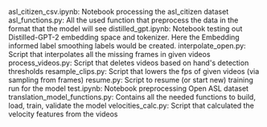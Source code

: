 asl_citizen_csv.ipynb: Notebook processing the asl_citizen dataset
asl_functions.py: All the used function that preprocess the data in the format that the model will see
distilled_gpt.ipynb: Notebook testing out Distilled-GPT-2 embedding space and tokenizer. Here the Embedding informed label smoothing labels would be created.
interpolate_open.py: Script that interpolates all the missing frames in given videos
process_videos.py: Script that deletes videos based on hand's detection thresholds
resample_clips.py: Script that lowers the fps of given videos (via sampling from frames)
resume.py: Script to resume (or start new) training run for the model
test.ipynb: Notebook preprocessing Open ASL dataset
translation_model_functions.py: Contains all the needed functions to build, load, train, validate the model
velocities_calc.py: Script that calculated the velocity features from the videos
